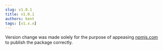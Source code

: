 ```yaml
---
slug: v1.0.1
title: v1.0.1
authors: kent
tags: [v1.x.x]
---
```


Version change was made solely for the purpose of appeasing [npmjs.com](https://npmjs.com/) to publish the package correctly. <!-- truncate -->